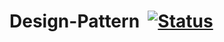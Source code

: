 # Design-Pattern  [![Status](https://52.187.3.12:8443/buildStatus/icon?job=Test%20Project&.png&raw=true)](https://52.187.3.12:8443/job/Test%20Project/lastBuild/console)
